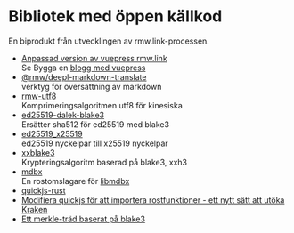 # Bibliotek med öppen källkod

En biprodukt från utvecklingen av rmw.link-processen.

* [Anpassad version av vuepress rmw.link](https://github.com/rmw-link/blog-vuepress2)  
  Se Bygga en [blogg med vuepress](/log/2020-11-29-vuepress.html)
* [@rmw/deepl-markdown-translate](https://www.npmjs.com/package/@rmw/deepl-markdown-translate)  
  verktyg för översättning av markdown
* [rmw-utf8](https://docs.rs/crate/rmw-utf8)  
  Komprimeringsalgoritmen utf8 för kinesiska
* [ed25519-dalek-blake3](https://github.com/rmw-lib/ed25519_x25519)  
  Ersätter sha512 för ed25519 med blake3
* [ed25519_x25519](https://github.com/rmw-lib/ed25519_x25519)  
  ed25519 nyckelpar till x25519 nyckelpar
* [xxblake3](https://docs.rs/crate/xxblake3)  
  Krypteringsalgoritm baserad på blake3, xxh3
* [mdbx](https://docs.rs/crate/mdbx)  
  En rostomslagare för [libmdbx](https://github.com/erthink/libmdbx)
* [quickjs-rust](https://github.com/rmw-lib/quickjs-rust)
* [Modifiera quickjs för att importera rostfunktioner - ett nytt sätt att utöka Kraken](/log/2022-04-29-quickjs-rust.html)
* [Ett merkle-träd baserat på blake3](/log/2022-06-02-blake3_merkle.html)